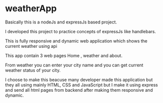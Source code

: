 # weatherApp
Basically this  is a nodeJs and expressJs based project.

I developed this project to practice concepts of expressJs like handlebars. 

This is fully responsive and dynamic web application which shows the current weather using api

This app contain 3 web pages Home , weather and about.

From weather you can enter your city name and you can get current weather status of your city.

I choose to make this beacuse many developer made this application but they all using mainly HTML, CSS and JavaScript but
I make it using express and send all html pages from backend after making them responsive and dynamic.



